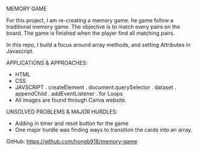 MEMORY GAME

For this project, I am re-creating a memory game. he game follow a traditional memory game. The objective is to match every pairs on the board. The game is finished when the player find all matching pairs. 

In this repo, I build a focus around array methods, and setting Attributes in Javascript. 

APPLICATIONS & APPROACHES:
- HTML
- CSS
- JAVSCRIPT
    . createElement
    . document.querySelector
    . dataset
    . appendChild
    . addEventListener
    . for Loops
- All images are found through Canva website.


UNSOLVED PROBLEMS & MAJOR HURDLES:
- Adding in timer and reset button for the game
- One major hurdle was finding ways to transition the cards into an array.


GitHub: https://github.com/hongb918/memory-game
